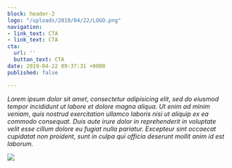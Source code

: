 ```yaml
---
block: header-2
logo: "/uploads/2019/04/22/LOGO.png"
navigation:
- link_text: CTA
- link_text: CTA
cta:
  url: ''
  button_text: CTA
date: 2019-04-22 09:37:31 +0000
published: false

---
```

_Lorem ipsum dolor sit amet_, _consectetur adipisicing elit_, _sed do eiusmod tempor incididunt ut labore et dolore magna aliqua. Ut enim ad minim veniam_, _quis nostrud exercitation ullamco laboris nisi ut aliquip ex ea commodo consequat. Duis aute irure dolor in reprehenderit in voluptate velit esse cillum dolore eu fugiat nulla pariatur. Excepteur sint occaecat cupidatat non proident_, _sunt in culpa qui officia deserunt mollit anim id est laborum._

_![](/uploads/2018/06/21/blocks-split.png)_